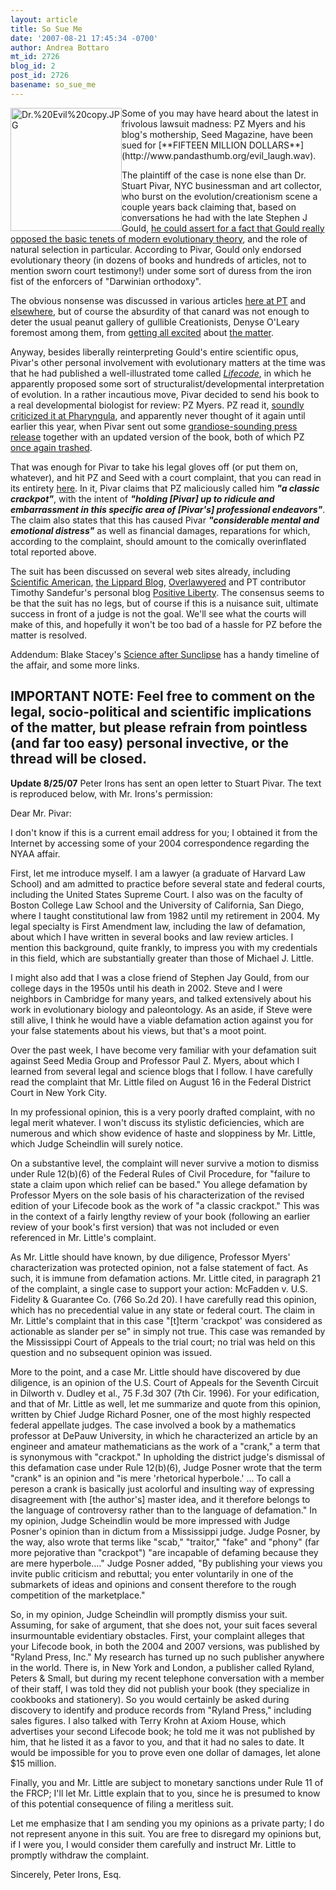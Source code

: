 ```yaml
---
layout: article
title: So Sue Me
date: '2007-08-21 17:45:34 -0700'
author: Andrea Bottaro
mt_id: 2726
blog_id: 2
post_id: 2726
basename: so_sue_me
---
```

<img src="http://www.pandasthumb.org/Dr.%20Evil%20copy.JPG" alt="Dr.%20Evil%20copy.JPG" width="178" height="197" style="float:left;" />
Some of you may have heard about the latest in frivolous lawsuit madness: PZ Myers and his blog's mothership, Seed Magazine, have been sued for [**FIFTEEN MILLION DOLLARS**](http://www.pandasthumb.org/evil_laugh.wav).  

The plaintiff of the case is none else than Dr. Stuart Pivar, NYC businessman and art collector, who burst on the evolution/creationism scene a couple years back claiming that, based on conversations he had with the late Stephen J Gould, [he could assert for a fact that Gould really opposed the basic tenets of modern evolutionary theory](http://www.arn.org/blogs/index.php/2/2005/11/01/lstrongglemgnews_flash_l_emg_stephen_jay), and the role of natural selection in particular.  According to Pivar, Gould only endorsed evolutionary theory (in dozens of books and hundreds of articles, not to mention sworn court testimony!) under some sort of duress from the iron fist of the enforcers of "Darwinian orthodoxy".

The obvious nonsense was discussed in various articles [here at PT](http://www.pandasthumb.org/archives/2005/10/on_the_beach_wi.html) and [elsewhere](http://www.csicop.org/intelligentdesignwatch/steves.html), but of course the absurdity of that canard was not enough to deter the usual peanut gallery of gullible Creationists, Denyse O'Leary foremost among them, from [getting all excited](http://post-darwinist.blogspot.com/2005/10/updated-pivar-to-ncse-change-wording.html) about [the matter](http://www.arn.org/blogs/index.php/2/2005/11/01/title_11).  

Anyway, besides liberally reinterpreting Gould's entire scientific opus, Pivar's other personal involvement with evolutionary matters at the time was that he had published a well-illustrated tome called [_Lifecode_](http://www.amazon.com/LifeCode-Theory-Biological-Self-Organization/dp/0976406004), in which he apparently proposed some sort of structuralist/developmental interpretation of evolution.  In a rather incautious move, Pivar decided to send his book to a real developmental biologist for review: PZ Myers.  PZ read it, [soundly criticized it at Pharyngula](http://pharyngula.org/index/weblog/comments/lifecode/), and apparently never thought of it again until earlier this year, when Pivar sent out some [grandiose-sounding press release](http://scienceblogs.com/pharyngula/2007/07/pseudoscience_by_press_release.php) together with an updated version of the book, both of which PZ [once again trashed](http://scienceblogs.com/pharyngula/2007/07/lifecode_from_egg_to_embryo_by.php).  

That was enough for Pivar to take his legal gloves off (or put them on, whatever), and hit PZ and Seed with a court complaint, that you can read in its entirety [here](http://www.overlawyered.com/files/pivar/complaint.pdf).  In it, Pivar claims that PZ maliciously called him _**"a classic crackpot"**_, with the intent of _**"holding \[Pivar\] up to ridicule and embarrassment in this specific area of \[Pivar's\] professional endeavors"**_.  The claim also states that this has caused Pivar _**"considerable mental and emotional distress"**_ as well as financial damages, reparations for which, according to the complaint, should amount to the comically overinflated total reported above.  

The suit has been discussed on several web sites already, including [Scientific American](http://blog.sciam.com/index.php?title=pz_myers_scienceblogs_com_s_lead_blogger&amp;more=1&amp;c=1&amp;tb=1&amp;pb=1&amp;ref=rss), [the Lippard Blog](http://lippard.blogspot.com/2007/08/libel-lawsuit-against-science-blogger.html), [Overlawyered](http://www.overlawyered.com/2007/08/blogger_sued_for_book_review.html)   and PT contributor Timothy Sandefur's personal blog [Positive Liberty](http://positiveliberty.com/2007/08/pivar%e2%80%99s-libel-suit-against-pz-myers.html).  The consensus seems to be that the suit has no legs, but of course if this is a nuisance suit, ultimate success in front of a judge is not the goal.  We'll see what the courts will make of this, and hopefully it won't be too bad of a hassle for PZ before the matter is resolved.

Addendum: Blake Stacey's [Science after Sunclipse](http://www.sunclipse.org/?p=242) has a handy timeline of the affair, and some more links.

IMPORTANT NOTE: Feel free to comment on the legal, socio-political and scientific implications of the matter, but please refrain from pointless (and far too easy) personal invective, or the thread will be closed.   
-----------
**Update 8/25/07**
Peter Irons has sent an open letter to Stuart Pivar.  The text is reproduced below, with Mr. Irons's permission:

Dear Mr. Pivar:

I don't know if this is a current email address for you; I obtained it from the Internet by accessing some of your 2004 correspondence regarding the NYAA affair.

First, let me introduce myself. I am a lawyer (a graduate of Harvard Law School) and am admitted to practice before several state and federal courts, including the United States Supreme Court. I also was on the faculty of Boston College Law School and the University of California, San Diego, where I taught constitutional law from 1982 until my retirement in 2004. My legal specialty is First Amendment law, including the law of defamation, about which I have written in several books and law review articles. I mention this background, quite frankly, to impress you with my credentials in this field, which are substantially greater than those of Michael J. Little.

I might also add that I was a close friend of Stephen Jay Gould, from our college days in the 1950s until his death in 2002. Steve and I were neighbors in Cambridge for many years, and talked extensively about his work in evolutionary biology and paleontology. As an aside, if Steve were still alive, I think he would have a viable defamation action against you for your false statements about his views, but that's a moot point.

Over the past week, I have become very familiar with your defamation suit against Seed Media Group and Professor Paul Z. Myers, about which I learned from several legal and science blogs that I follow. I have carefully read the complaint that Mr. Little filed on August 16 in the Federal District Court in New York City.

In my professional opinion, this is a very poorly drafted complaint, with no legal merit whatever. I won't discuss its stylistic deficiencies, which are numerous and which show evidence of haste and sloppiness by Mr. Little, which Judge Scheindlin will surely notice.

On a substantive level, the complaint will never survive a motion to dismiss under Rule 12(b)(6) of the Federal Rules of Civil Procedure, for "failure to state a claim upon which relief can be based." You allege defamation by Professor Myers on the sole basis of his characterization of the revised edition of your Lifecode book as the work of "a classic crackpot." This was in the context of a fairly lengthy review of your book (following an earlier review of your book's first version) that was not included or even referenced in Mr. Little's complaint.

As Mr. Little should have known, by due diligence, Professor Myers' characterization was protected opinion, not a false statement of fact. As such, it is immune from defamation actions. Mr. Little cited, in paragraph 21 of the complaint, a single case to support your action: McFadden v. U.S. Fidelity & Guarantee Co. (766 So.2d 20). I have carefully read this opinion, which has no precedential value in any state or federal court. The claim in Mr. Little's complaint that in this case "\[t\]term 'crackpot' was considered as actionable as slander per se" in simply not true. This case was remanded by the Mississippi Court of Appeals to the trial court; no trial was held on this question and no subsequent opinion was issued.

More to the point, and a case Mr. Little should have discovered by due diligence, is an opinion of the U.S. Court of Appeals for the Seventh Circuit in Dilworth v. Dudley et al., 75 F.3d 307 (7th Cir. 1996). For your edification, and that of Mr. Little as well, let me summarize and quote from this opinion, written by Chief Judge Richard Posner, one of the most highly respected federal appellate judges. The case involved a book by a mathematics professor at DePauw University, in which he characterized an article by an engineer and amateur mathematicians as the work of a "crank," a term that is synonymous with "crackpot." In upholding the district judge's dismissal of this defamation case under Rule 12(b)(6), Judge Posner wrote that the term "crank" is an opinion and "is mere 'rhetorical hyperbole.' ... To call a pereson a crank is basically just acolorful and insulting way of expressing disagreement with \[the author's\] master idea, and it therefore belongs to the language of controversy rather than to the language of defamation." In my opinion, Judge Scheindlin would be more impressed with Judge Posner's opinion than in dictum from a Mississippi judge. Judge Posner, by the way, also wrote that terms like "scab," "traitor," "fake" and "phony" (far more pejorative than "crackpot") "are incapable of defaming because they are mere hyperbole...." Judge Posner added, "By publishing your views you invite public criticism and rebuttal; you enter voluntarily in one of the submarkets of ideas and opinions and consent therefore to the rough competition of the marketplace."

So, in my opinion, Judge Scheindlin will promptly dismiss your suit. Assuming, for sake of argument, that she does not, your suit faces several insurmountable evidentiary obstacles. First, your complaint alleges that your Lifecode book, in both the 2004 and 2007 versions, was published by "Ryland Press, Inc." My research has turned up no such publisher anywhere in the world. There is, in New York and London, a publisher called Ryland, Peters & Small, but during my recent telephone conversation with a member of their staff, I was told they did not publish your book (they specialize in cookbooks and stationery). So you would certainly be asked during discovery to identify and produce records from "Ryland Press," including sales figures. I also talked with Terry Krohn at Axiom House, which advertises your second Lifecode book; he told me it was not published by him, that he listed it as a favor to you, and that it had no sales to date. It would be impossible for you to prove even one dollar of damages, let alone $15 million.

Finally, you and Mr. Little are subject to monetary sanctions under Rule 11 of the FRCP; I'll let Mr. Little explain that to you, since he is presumed to know of this potential consequence of filing a meritless suit.

Let me emphasize that I am sending you my opinions as a private party; I do not represent anyone in this suit. You are free to disregard my opinions but, if I were you, I would consider them carefully and instruct Mr. Little to promptly withdraw the complaint.

Sincerely,
Peter Irons, Esq.
